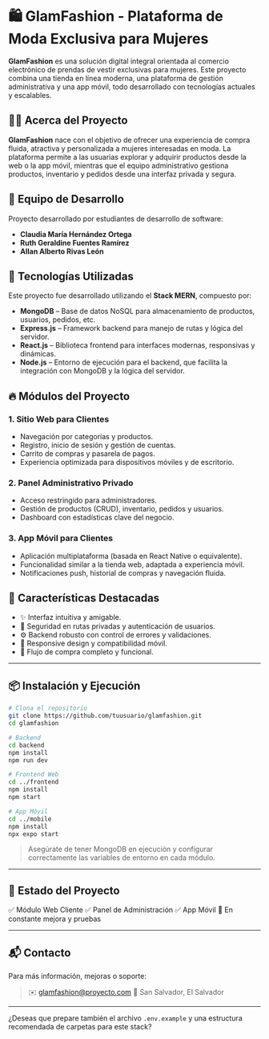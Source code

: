 

# 🛍️ GlamFashion - Plataforma de Moda Exclusiva para Mujeres

**GlamFashion** es una solución digital integral orientada al comercio electrónico de prendas de vestir exclusivas para mujeres. Este proyecto combina una tienda en línea moderna, una plataforma de gestión administrativa y una app móvil, todo desarrollado con tecnologías actuales y escalables.


## 👩‍💼 Acerca del Proyecto

**GlamFashion** nace con el objetivo de ofrecer una experiencia de compra fluida, atractiva y personalizada a mujeres interesadas en moda. La plataforma permite a las usuarias explorar y adquirir productos desde la web o la app móvil, mientras que el equipo administrativo gestiona productos, inventario y pedidos desde una interfaz privada y segura.


## 🧠 Equipo de Desarrollo

Proyecto desarrollado por estudiantes de desarrollo de software:

* **Claudia María Hernández Ortega**
* **Ruth Geraldine Fuentes Ramírez**
* **Allan Alberto Rivas León**


## 🧱 Tecnologías Utilizadas

Este proyecto fue desarrollado utilizando el **Stack MERN**, compuesto por:

* **MongoDB** – Base de datos NoSQL para almacenamiento de productos, usuarios, pedidos, etc.
* **Express.js** – Framework backend para manejo de rutas y lógica del servidor.
* **React.js** – Biblioteca frontend para interfaces modernas, responsivas y dinámicas.
* **Node.js** – Entorno de ejecución para el backend, que facilita la integración con MongoDB y la lógica del servidor.


## 🔥 Módulos del Proyecto

### 1. **Sitio Web para Clientes**

* Navegación por categorías y productos.
* Registro, inicio de sesión y gestión de cuentas.
* Carrito de compras y pasarela de pagos.
* Experiencia optimizada para dispositivos móviles y de escritorio.

### 2. **Panel Administrativo Privado**

* Acceso restringido para administradores.
* Gestión de productos (CRUD), inventario, pedidos y usuarios.
* Dashboard con estadísticas clave del negocio.

### 3. **App Móvil para Clientes**

* Aplicación multiplataforma (basada en React Native o equivalente).
* Funcionalidad similar a la tienda web, adaptada a experiencia móvil.
* Notificaciones push, historial de compras y navegación fluida.


## 🚀 Características Destacadas

* ✨ Interfaz intuitiva y amigable.
* 🔐 Seguridad en rutas privadas y autenticación de usuarios.
* ⚙️ Backend robusto con control de errores y validaciones.
* 📱 Responsive design y compatibilidad móvil.
* 🛒 Flujo de compra completo y funcional.

---

## 📦 Instalación y Ejecución

```bash
# Clona el repositorio
git clone https://github.com/tuusuario/glamfashion.git
cd glamfashion

# Backend
cd backend
npm install
npm run dev

# Frontend Web
cd ../frontend
npm install
npm start

# App Móvil
cd ../mobile
npm install
npx expo start
```

> Asegúrate de tener MongoDB en ejecución y configurar correctamente las variables de entorno en cada módulo.

---

## 📍 Estado del Proyecto

✅ Módulo Web Cliente
✅ Panel de Administración
✅ App Móvil
🔄 En constante mejora y pruebas

---

## 📬 Contacto

Para más información, mejoras o soporte:

> ✉️ [glamfashion@proyecto.com](mailto:glamfashion@proyecto.com)
> 📍 San Salvador, El Salvador

---

¿Deseas que prepare también el archivo `.env.example` y una estructura recomendada de carpetas para este stack?
